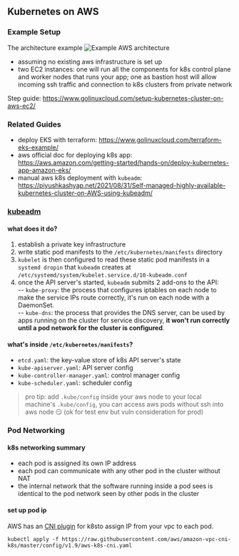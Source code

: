 ## Kubernetes on AWS

### Example Setup
The architecture example
![Example AWS architecture](https://static.packt-cdn.com/products/9781788390071/graphics/assets/1043a804-7d8a-4850-a577-1c74900d0ccf.png "Example AWS architecture")
- assuming no existing aws infrastructure is set up
- two EC2 instances: one will run all the components for k8s control plane and worker nodes that runs your app; one as bastion host will allow incoming ssh traffic and connection to k8s clusters from private network

Step guide: https://www.golinuxcloud.com/setup-kubernetes-cluster-on-aws-ec2/

### Related Guides
- deploy EKS with terraform: https://www.golinuxcloud.com/terraform-eks-example/
- aws official doc for deploying k8s app: https://aws.amazon.com/getting-started/hands-on/deploy-kubernetes-app-amazon-eks/
- manual aws k8s deployment with `kubeadm`: https://piyushkashyap.net/2021/08/31/Self-managed-highly-available-kubernetes-cluster-on-AWS-using-kubeadm/

### [kubeadm](https://kubernetes.io/docs/setup/production-environment/tools/kubeadm/)

#### what does it do?
1. establish a private key infrastructure
2. write static pod manifests to the `/etc/kubernetes/manifests` directory
3. `kubelet` is then configured to read these static pod manifests in a `systemd dropin` that `kubeadm` creates at `/etc/systemd/system/kubelet.service.d/10-kubeadm.conf`
4. once the API server's started, `kubeadm` submits 2 add-ons to the API:  
-- `kube-proxy`: the process that configures iptables on each node to make the service IPs route correctly, it's run on each node with a DaemonSet.  
-- `kube-dns`: the process that provides the DNS server, can be used by apps running on the cluster for service discovery, **it won't run correctly until a pod network for the cluster is configured**.

#### what's inside `/etc/kubernetes/manifests`?
- `etcd.yaml`: the key-value store of k8s API server's state
- `kube-apiserver.yaml`: API server config
- `kube-controller-manager.yaml`: control manager config
- `kube-scheduler.yaml`: scheduler config

> pro tip: add `.kube/config` inside your aws node to your local machine's `.kube/config`, you can access aws pods without ssh into aws node 😏 (ok for test env but vuln consideration for prod)

### Pod Networking

#### k8s networking summary
- each pod is assigned its own IP address
- each pod can communicate with any other pod in the cluster without NAT
- the internal network that the software running inside a pod sees is identical to the pod network seen by other pods in the cluster

#### set up pod ip
AWS has an [CNI plugin](https://docs.aws.amazon.com/eks/latest/userguide/pod-networking.html) for k8sto assign IP from your vpc to each pod.
```
kubectl apply -f https://raw.githubusercontent.com/aws/amazon-vpc-cni-k8s/master/config/v1.9/aws-k8s-cni.yaml
```